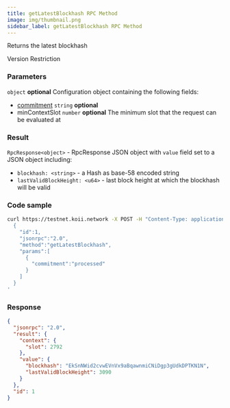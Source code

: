 ```yaml
---
title: getLatestBlockhash RPC Method
image: img/thumbnail.png
sidebar_label: getLatestBlockhash RPC Method
---
```


Returns the latest blockhash

Version Restriction


### Parameters
`object` **optional**
Configuration object containing the following fields:
- [commitment](/develop/rpcapi/intro#configuring-state-commitment) `string` **optional**
- minContextSlot `number` **optional**
  The minimum slot that the request can be evaluated at

### Result

`RpcResponse<object>` - RpcResponse JSON object with `value` field set to a JSON object including:

*   `blockhash: <string>` - a Hash as base-58 encoded string
*   `lastValidBlockHeight: <u64>` - last block height at which the blockhash will be valid

### Code sample

```sh
curl https://testnet.koii.network -X POST -H "Content-Type: application/json" -d '
  {
    "id":1,
    "jsonrpc":"2.0",
    "method":"getLatestBlockhash",
    "params":[
      {
        "commitment":"processed"
      }
    ]
  }
'
```


### Response

```json
{
  "jsonrpc": "2.0",
  "result": {
    "context": {
      "slot": 2792
    },
    "value": {
      "blockhash": "EkSnNWid2cvwEVnVx9aBqawnmiCNiDgp3gUdkDPTKN1N",
      "lastValidBlockHeight": 3090
    }
  },
  "id": 1
}
```
